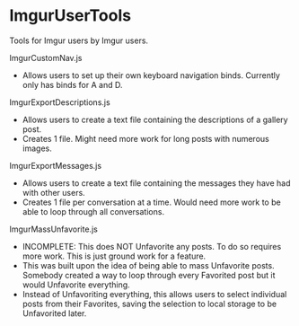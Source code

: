 # ImgurUserTools
Tools for Imgur users by Imgur users.

ImgurCustomNav.js
- Allows users to set up their own keyboard navigation binds. Currently only has binds for A and D.

ImgurExportDescriptions.js
- Allows users to create a text file containing the descriptions of a gallery post.
- Creates 1 file. Might need more work for long posts with numerous images.

ImgurExportMessages.js
- Allows users to create a text file containing the messages they have had with other users.
- Creates 1 file per conversation at a time. Would need more work to be able to loop through all conversations.

ImgurMassUnfavorite.js
- INCOMPLETE: This does NOT Unfavorite any posts. To do so requires more work. This is just ground work for a feature.
- This was built upon the idea of being able to mass Unfavorite posts. Somebody created a way to loop through every Favorited post but it would Unfavorite everything.
- Instead of Unfavoriting everything, this allows users to select individual posts from their Favorites, saving the selection to local storage to be Unfavorited later.